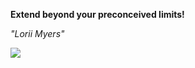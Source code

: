 **Extend beyond your preconceived limits!**

*"Lorii Myers"*

![](https://api.nosense.lol/ghvc/?username=cdfrm)